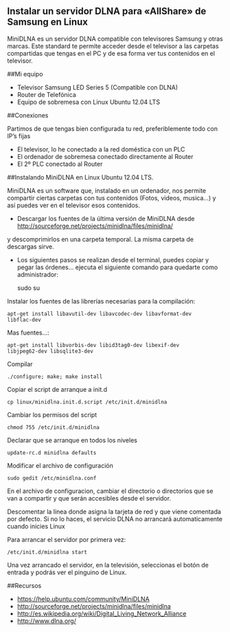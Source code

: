 ## Instalar un servidor DLNA para «AllShare» de Samsung en Linux

MiniDLNA es un servidor DLNA compatible con televisores Samsung y otras marcas. Este standard te permite acceder desde el televisor a las carpetas compartidas que tengas en el PC y de esa forma ver tus contenidos en el televisor.

##Mi equipo

* Televisor Samsung LED Series 5 (Compatible con DLNA)
* Router de Telefónica
* Equipo de sobremesa con Linux Ubuntu 12.04 LTS

##Conexiones

Partimos de que tengas bien configurada tu red, preferiblemente todo con IP’s fijas

* El televisor, lo he conectado a la red doméstica con un PLC
* El ordenador de sobremesa conectado directamente al Router
* El 2º PLC conectado al Router

##Instalando MiniDLNA en Linux Ubuntu 12.04 LTS.

MiniDLNA es un software que, instalado en un ordenador, nos permite compartir ciertas carpetas con tus contenidos (Fotos, videos, musica…) y así puedes ver en el televisor esos contenidos.

* Descargar los fuentes de la última versión de MiniDLNA desde http://sourceforge.net/projects/minidlna/files/minidlna/

y descomprimirlos en una carpeta temporal. La misma carpeta de descargas sirve.

* Los siguientes pasos se realizan desde el terminal, puedes copiar y pegar las órdenes… ejecuta el siguiente comando para quedarte como administrador:

    sudo su

Instalar los fuentes de las librerías necesarias para la compilación:

    apt-get install libavutil-dev libavcodec-dev libavformat-dev
    libflac-dev

Mas fuentes…:

    apt-get install libvorbis-dev libid3tag0-dev libexif-dev
    libjpeg62-dev libsqlite3-dev

Compilar

    ./configure; make; make install

Copiar el script de arranque a init.d

    cp linux/minidlna.init.d.script /etc/init.d/minidlna

Cambiar los permisos del script

    chmod 755 /etc/init.d/minidlna

Declarar que se arranque en todos los niveles

    update-rc.d minidlna defaults

Modificar el archivo de configuración

    sudo gedit /etc/minidlna.conf

En el archivo de configuracion, cambiar el directorio o directorios que se van a compartir y que serán accesibles desde el servidor.

Descomentar la linea donde asigna la tarjeta de red y que viene comentada por defecto. Si no lo haces, el servicio DLNA no arrancará automaticamente cuando inicies Linux

Para arrancar el servidor por primera vez:

    /etc/init.d/minidlna start
    
Una vez arrancado el servidor, en la televisión, seleccionas el botón de entrada y podrás ver el pinguino de Linux.

##Recursos

* https://help.ubuntu.com/community/MiniDLNA
* http://sourceforge.net/projects/minidlna/files/minidlna
* http://es.wikipedia.org/wiki/Digital_Living_Network_Alliance
* http://www.dlna.org/

